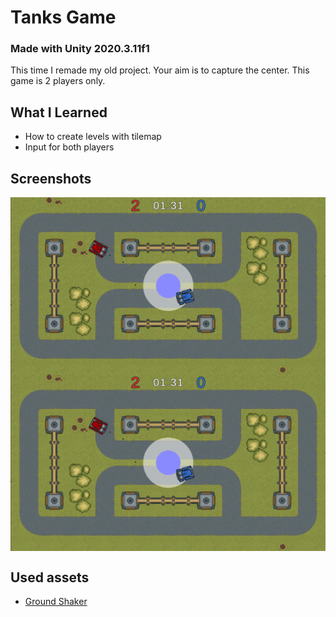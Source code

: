 # Tanks Game
### Made with **Unity 2020.3.11f1**
 
This time I remade my old project. Your aim is to capture the center. This game is 2 players only.

## What I Learned

* How to create levels with tilemap
* Input for both players

## Screenshots

<img alt="Screenshot" width="512" align="center" src="https://github.com/BaggyGishev/Tanks-Game/blob/master/GithubContents/Screenshot_1.png?raw=true">
<img alt="Screenshot" width="512" align="center" src="https://github.com/BaggyGishev/Tanks-Game/blob/master/GithubContents/Screenshot_1.png?raw=true">

## Used assets
* [Ground Shaker](https://zintoki.itch.io/ground-shaker)
